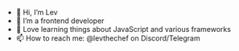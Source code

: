 - 👋 Hi, I’m Lev
- 🎨 I’m a frontend developer
- 🌱 Love learning things about JavaScript and various frameworks
- 📫 How to reach me:
@levthechef on Discord/Telegram 

<!---
Hotimpulse/Hotimpulse is a ✨ special ✨ repository because its `README.md` (this file) appears on your GitHub profile.
You can click the Preview link to take a look at your changes.
--->
